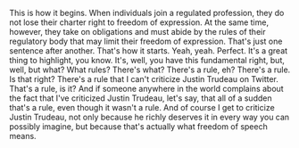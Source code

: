  This is how it begins. When individuals join a regulated profession, they do not lose their charter right to freedom of expression. At the same time, however, they take on obligations and must abide by the rules of their regulatory body that may limit their freedom of expression. That's just one sentence after another. That's how it starts. Yeah, yeah. Perfect. It's a great thing to highlight, you know. It's, well, you have this fundamental right, but, well, but what? What rules? There's what? There's a rule, eh? There's a rule. Is that right? There's a rule that I can't criticize Justin Trudeau on Twitter. That's a rule, is it? And if someone anywhere in the world complains about the fact that I've criticized Justin Trudeau, let's say, that all of a sudden that's a rule, even though it wasn't a rule. And of course I get to criticize Justin Trudeau, not only because he richly deserves it in every way you can possibly imagine, but because that's actually what freedom of speech means.